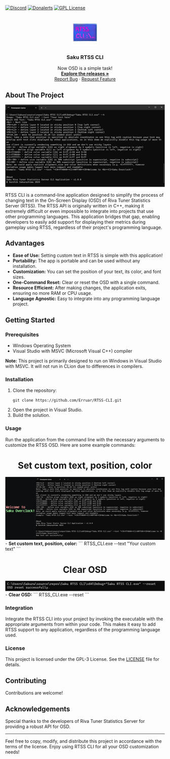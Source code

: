 [![Discord][discord-shield]][discord-url]
[![Donalerts][donalerts-shield]][donalerts-url]
[![GPL License][license-shield]][license-url]

<br />
<div align="center">
  <a href="https://github.com/Erruar/RTSS-CLI">
    <img src="Images/WindowIcon.png" alt="Logo" width="80" height="80">
  </a>

  <h3 align="center">Saku RTSS CLI</h3>

  <p align="center">
    Now OSD is a simple task!
    <br />
    <a href="https://github.com/Erruar/RTSS-CLI/releases"><strong>Explore the releases »</strong></a>
    <br />  
    <a href="https://github.com/Erruar/RTSS-CLI/issues">Report Bug</a>
    ·
    <a href="https://github.com/Erruar/RTSS-CLI/issues">Request Feature</a>
  </p>
</div>


## About The Project

[![Product Name Screen Shot][product-screenshot]](https://github.com/Erruar/RTSS-CLI/blob/main/Images/HelpWindow.png)

RTSS CLI is a command-line application designed to simplify the process of changing text in the On-Screen Display (OSD) of Riva Tuner Statistics Server (RTSS). The RTSS API is originally written in C++, making it extremely difficult or even impossible to integrate into projects that use other programming languages. This application bridges that gap, enabling developers to easily add support for displaying their metrics during gameplay using RTSS, regardless of their project's programming language.

## Advantages

- **Ease of Use:** Setting custom text in RTSS is simple with this application!
- **Portability:** The app is portable and can be used without any installation.
- **Customization:** You can set the position of your text, its color, and font sizes.
- **One-Command Reset:** Clear or reset the OSD with a single command.
- **Resource Efficient:** After making changes, the application exits, ensuring no more RAM or CPU usage.
- **Language Agnostic:** Easy to integrate into any programming language project.

## Getting Started

### Prerequisites

- Windows Operating System
- Visual Studio with MSVC (Microsoft Visual C++) compiler

**Note:** This project is primarily designed to run on Windows in Visual Studio with MSVC. It will not run in CLion due to differences in compilers.

### Installation

1. Clone the repository:
    ```
    git clone https://github.com/Erruar/RTSS-CLI.git
    ```
2. Open the project in Visual Studio.
3. Build the solution.

### Usage

Run the application from the command line with the necessary arguments to customize the RTSS OSD. Here are some example commands:
<h1 align="center">Set custom text, position, color</h1>
<img src="https://github.com/Erruar/RTSS-CLI/blob/main/Images/MultipleStrings.png"></img> 
- <strong>Set custom text, position, color:</strong>
    ```
    RTSS_CLI.exe --text "Your custom text"
    ``` 
<br />
<h1 align="center">Clear OSD</h1>
<img src="https://github.com/Erruar/RTSS-CLI/blob/main/Images/Clear.png"></img> 
- <strong>Clear OSD:</strong>
    ```
    RTSS_CLI.exe --reset
    ```

### Integration

Integrate the RTSS CLI into your project by invoking the executable with the appropriate arguments from within your code. This makes it easy to add RTSS support to any application, regardless of the programming language used.

### License

This project is licensed under the GPL-3 License. See the [LICENSE](LICENSE) file for details.

## Contributing

Contributions are welcome! 

## Acknowledgements

Special thanks to the developers of Riva Tuner Statistics Server for providing a robust API for OSD.

---

Feel free to copy, modify, and distribute this project in accordance with the terms of the license. Enjoy using RTSS CLI for all your OSD customization needs!

[product-screenshot]: https://github.com/Erruar/RTSS-CLI/blob/main/Images/HelpWindow.png
[discord-shield]: https://img.shields.io/badge/Join%20our-discord-%23ff7f50?style=for-the-badge&logo=discord&logoColor=%23ff7f50
[discord-url]: https://discord.gg/WzgsFvgTuh
[donalerts-shield]: https://img.shields.io/badge/Support%20me-DonAlerts-%23f13a13?style=for-the-badge&logo=disqus&logoColor=%23f13a13
[donalerts-url]: https://www.donationalerts.com/r/RubyTrack
[license-shield]: https://img.shields.io/badge/LICENSE%20-GPL-%230ff99C?style=for-the-badge
[license-url]: https://github.com/Erruar/RTSS-CLI/blob/main/LICENSE.md
